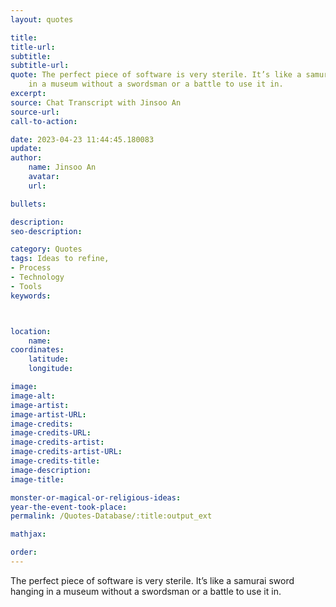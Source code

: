 ```yaml
---
layout: quotes

title:
title-url:
subtitle:
subtitle-url:
quote: The perfect piece of software is very sterile. It’s like a samurai sword hanging
    in a museum without a swordsman or a battle to use it in.
excerpt:
source: Chat Transcript with Jinsoo An
source-url:
call-to-action:

date: 2023-04-23 11:44:45.180083
update:
author:
    name: Jinsoo An
    avatar:
    url:

bullets:

description:
seo-description:

category: Quotes
tags: Ideas to refine,
- Process
- Technology
- Tools
keywords:



location:
    name:
coordinates:
    latitude:
    longitude:

image:
image-alt:
image-artist:
image-artist-URL:
image-credits:
image-credits-URL:
image-credits-artist:
image-credits-artist-URL:
image-credits-title:
image-description:
image-title:

monster-or-magical-or-religious-ideas:
year-the-event-took-place:
permalink: /Quotes-Database/:title:output_ext

mathjax:

order:
---
```

The perfect piece of software is very sterile. It’s like a samurai sword hanging in a museum without a swordsman or a battle to use it in.